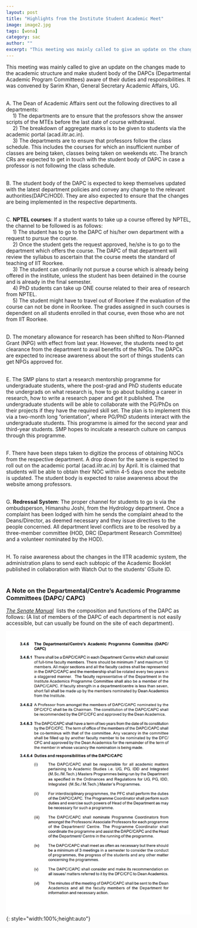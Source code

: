 ```yaml
---
layout: post
title: "Highlights from the Institute Student Academic Meet"
image: image2.jpg
tags: [wona]
category: sac
author: ""
excerpt: "This meeting was mainly called to give an update on the changes made to the academic structure and make student body of the DAPCs (Departmental Academic Program Committees) aware of their duties and responsibilities. It was convened by Sarim Khan, General Secretary Academic Affairs, UG."
---
```


This meeting was mainly called to give an update on the changes made to the academic structure and make student body of the DAPCs (Departmental Academic Program Committees) aware of their duties and responsibilities. It was convened by Sarim Khan, General Secretary Academic Affairs, UG.
<br><br>

A. The Dean of Academic Affairs sent out the following directives to all departments:<br>
  &emsp;  1) The departments are to ensure that the professors show the answer scripts of the MTEs before the last date of course withdrawal.<br>
  &emsp;  2)  The breakdown of aggregate marks is to be given to students via the academic portal (acad.iitr.ac.in).<br>
  &emsp;  3)  The departments are to ensure that professors follow the class schedule. This includes the courses for which an insufficient number of classes are being taken, classes being taken on weekends etc. The branch CRs are expected to get in touch with the student body of DAPC in case a professor is not following the class schedule.
<br><br>

B. The student body of the DAPC is expected to keep themselves updated with the latest department policies and convey any change to the relevant authorities(DAPC/HOD). They are also expected to ensure that the changes are being implemented in the respective departments.
<br><br>

C. __NPTEL courses__: If a student wants to take up a course offered by NPTEL, the channel to be followed is as follows:<br>
  &emsp;  1) The student has to go to the DAPC of his/her own department with a request to pursue the course.<br>
  &emsp;  2) Once the student gets the request approved, he/she is to go to the department which offers the course. The DAPC of that department will review the syllabus to ascertain that the course meets the standard of teaching of IIT Roorkee.<br>
  &emsp;  3) The student can ordinarily not pursue a course which is already being offered in the institute, unless the student has been detained in the course and is already in the final semester.<br>
  &emsp;  4) PhD students can take up ONE course related to their area of research from NPTEL.<br>
  &emsp;  5) The student might have to travel out of Roorkee if the evaluation of the course can not be done in Roorkee. The grades assigned in such courses is dependent on all students enrolled in that course, even those who are not from IIT Roorkee.
<br><br>

D. The monetary allowance for research has been shifted to Non-Planned Grant (NPG) with    effect from last year. However, the students need to get clearance from the department to avail benefits of the NPGs. The DAPCs are expected to increase awareness about the sort of things students can get NPGs approved for.
<br><br>

E. The SMP plans to start a research mentorship programme for undergraduate students, where the post-grad and PhD students educate the undergrads on what research is, how to go about building a career in research, how to write a research paper and get it published. The undergraduate students will be able to collaborate with the PG/PhDs on their projects if they have the required skill set. The plan is to implement this via a two-month long “orientation”, where PG/PhD students interact with the undergraduate students. This programme is aimed for the second year and third-year students. SMP hopes to inculcate a research culture on campus through this programme.
<br><br>

F. There have been steps taken to digitize the process of obtaining NOCs from the respective department. A drop down for the same is expected to roll out on the academic portal (acad.iitr.ac.in) by April. It is claimed that students will be able to obtain their NOC within 4-5 days once the website is updated. The student body is expected to raise awareness about the website among professors.
<br><br>

G. __Redressal System__: The proper channel for students to go is via the ombudsperson, Himanshu Joshi, from the Hydrology department. Once a complaint has been lodged with him he sends the complaint ahead to the Deans/Director, as deemed necessary and they issue directives to the people concerned. 
All department level conflicts are to be resolved by a three-member committee (HOD, DRC (Department Research Committee) and a volunteer nominated by the HOD).
<br><br>

H. To raise awareness about the changes in the IITR academic system, the administration plans to send each subtopic of the Academic Booklet published in collaboration with Watch Out to the students’ GSuite ID.
<br><br>

### A Note on the Departmental/Centre’s Academic Programme Committees (DAPC/ CAPC) 

<span style="color:#0645AD">[_The Senate Manual_]( https://www.iitr.ac.in/Main/uploads/File/RTI/2016/senate%20manual(17092015).pdf )</span> &nbsp;lists the composition and functions of the DAPC as follows:
(A list of members of the DAPC of each department is not easily accessible, but can usually be found on the site of each department).

![pic](/images/posts/image1.png){: style="width:100%;height:auto"}
